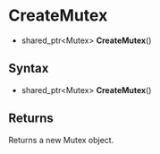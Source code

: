 # CreateMutex #
- shared_ptr<Mutex\> **CreateMutex**()

## Syntax ##
- shared_ptr<Mutex\> **CreateMutex**()

## Returns ##
Returns a new Mutex object.
